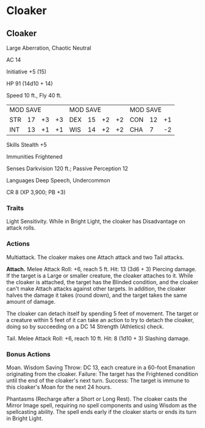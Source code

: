 # Cloaker

## Cloaker

Large Aberration, Chaotic Neutral

AC 14

Initiative +5 (15)

HP 91 (14d10 + 14)

Speed 10 ft., Fly 40 ft.

<table><tr><td colspan="4">MOD SAVE</td><td colspan="4">MOD SAVE</td><td colspan="3">MOD SAVE</td></tr><tr><td>STR</td><td>17</td><td>+3</td><td>+3</td><td>DEX</td><td>15</td><td>+2</td><td>+2</td><td>CON</td><td>12</td><td>+1</td></tr><tr><td>INT</td><td>13</td><td>+1</td><td>+1</td><td>WIS</td><td>14</td><td>+2</td><td>+2</td><td>CHA</td><td>7</td><td>-2</td></tr></table>

Skills Stealth  $+5$

Immunities Frightened

Senses Darkvision 120 ft.; Passive Perception 12

Languages Deep Speech, Undercommon

CR 8 (XP 3,900; PB +3)

### Traits

Light Sensitivity. While in Bright Light, the cloaker has Disadvantage on attack rolls.

### Actions

Multiattack. The cloaker makes one Attach attack and two Tail attacks.

**Attach.** Melee Attack Roll: +6, reach 5 ft. Hit: 13 (3d6 + 3) Piercing damage. If the target is a Large or smaller creature, the cloaker attaches to it. While the cloaker is attached, the target has the Blinded condition, and the cloaker can't make Attach attacks against other targets. In addition, the cloaker halves the damage it takes (round down), and the target takes the same amount of damage.

The cloaker can detach itself by spending 5 feet of movement. The target or a creature within 5 feet of it can take an action to try to detach the cloaker, doing so by succeeding on a DC 14 Strength (Athletics) check.

Tail. Melee Attack Roll: +6, reach 10 ft. Hit: 8 (1d10 + 3) Slashing damage.

### Bonus Actions

Moan. Wisdom Saving Throw: DC 13, each creature in a 60-foot Emanation originating from the cloaker. Failure: The target has the Frightened condition until the end of the cloaker's next turn. Success: The target is immune to this cloaker's Moan for the next 24 hours.

Phantasms (Recharge after a Short or Long Rest). The cloaker casts the Mirror Image spell, requiring no spell components and using Wisdom as the spellcasting ability. The spell ends early if the cloaker starts or ends its turn in Bright Light.
